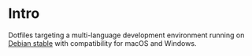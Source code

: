 # Intro

Dotfiles targeting a multi-language development environment running on
[Debian stable](https://wiki.debian.org/DebianStable) with compatibility for
macOS and Windows.
